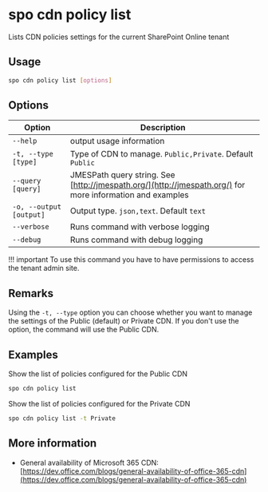 # spo cdn policy list

Lists CDN policies settings for the current SharePoint Online tenant

## Usage

```sh
spo cdn policy list [options]
```

## Options

Option|Description
------|-----------
`--help`|output usage information
`-t, --type [type]`|Type of CDN to manage. `Public,Private`. Default `Public`
`--query [query]`|JMESPath query string. See [http://jmespath.org/](http://jmespath.org/) for more information and examples
`-o, --output [output]`|Output type. `json,text`. Default `text`
`--verbose`|Runs command with verbose logging
`--debug`|Runs command with debug logging

!!! important
    To use this command you have to have permissions to access the tenant admin site.

## Remarks

Using the `-t, --type` option you can choose whether you want to manage the settings of the Public (default) or Private CDN. If you don't use the option, the command will use the Public CDN.

## Examples

Show the list of policies configured for the Public CDN

```sh
spo cdn policy list
```

Show the list of policies configured for the Private CDN

```sh
spo cdn policy list -t Private
```

## More information

- General availability of Microsoft 365 CDN: [https://dev.office.com/blogs/general-availability-of-office-365-cdn](https://dev.office.com/blogs/general-availability-of-office-365-cdn)
